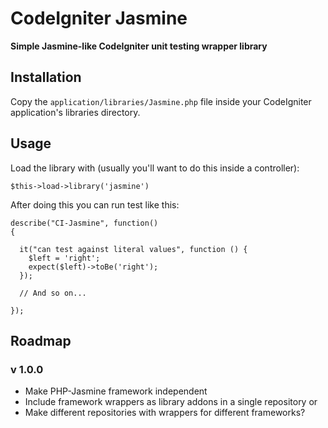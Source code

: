 CodeIgniter Jasmine
===================

**Simple Jasmine-like CodeIgniter unit testing wrapper library**


Installation
------------

Copy the `application/libraries/Jasmine.php` file inside your CodeIgniter
application's libraries directory.

Usage
-----

Load the library with (usually you'll want to do this inside a controller):

    $this->load->library('jasmine')

After doing this you can run test like this:

    describe("CI-Jasmine", function()
    {

      it("can test against literal values", function () {
        $left = 'right';
        expect($left)->toBe('right');
      });

      // And so on...

    });


Roadmap
-------

### v 1.0.0

- Make PHP-Jasmine framework independent
- Include framework wrappers as library addons in a single repository or
- Make different repositories with wrappers for different frameworks?
